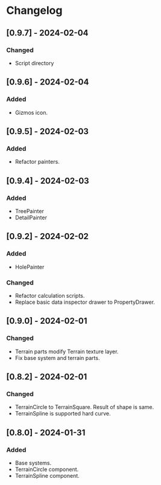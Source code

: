 # Changelog

## [0.9.7] - 2024-02-04
### Changed
- Script directory

## [0.9.6] - 2024-02-04
### Added
- Gizmos icon.

## [0.9.5] - 2024-02-03
### Added
- Refactor painters.

## [0.9.4] - 2024-02-03
### Added
- TreePainter
- DetailPainter

## [0.9.2] - 2024-02-02
### Added
- HolePainter

### Changed
- Refactor calculation scripts.
- Replace basic data inspector drawer to PropertyDrawer.

## [0.9.0] - 2024-02-01
### Changed
- Terrain parts modify Terrain texture layer.
- Fix base system and terrain parts.

## [0.8.2] - 2024-02-01
### Changed
- TerrainCircle to TerrainSquare. Result of shape is same.
- TerrainSpline is supported hard curve.

## [0.8.0] - 2024-01-31
### Added
- Base systems.
- TerrainCircle component.
- TerrainSpline component.
